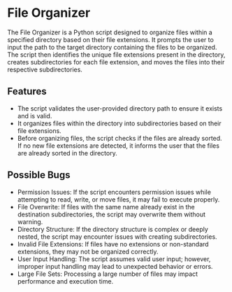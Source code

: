 
# File Organizer

The File Organizer is a Python script designed to organize files within a specified directory based on their file extensions. It prompts the user to input the path to the target directory containing the files to be organized. The script then identifies the unique file extensions present in the directory, creates subdirectories for each file extension, and moves the files into their respective subdirectories.

## Features

-  The script validates the user-provided directory path to ensure it exists and is valid.
- It organizes files within the directory into subdirectories based on their file extensions.
- Before organizing files, the script checks if the files are already sorted. If no new file extensions are detected, it informs the user that the files are already sorted in the directory.
 


## Possible Bugs

- Permission Issues: If the script encounters permission issues while attempting to read, write, or move files, it may fail to execute properly.
- File Overwrite: If files with the same name already exist in the destination subdirectories, the script may overwrite them without warning.
- Directory Structure: If the directory structure is complex or deeply nested, the script may encounter issues with creating subdirectories.
- Invalid File Extensions: If files have no extensions or non-standard extensions, they may not be organized correctly.
- User Input Handling: The script assumes valid user input; however, improper input handling may lead to unexpected behavior or errors.
- Large File Sets: Processing a large number of files may impact performance and execution time.
